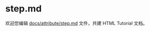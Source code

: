 step.md
===

欢迎您编辑 <a target="__blank" href="https://github.com/jaywcjlove/html-tutorial/blob/main/docs/attribute/step.md">docs/attribute/step.md</a> 文件，共建 HTML Tutorial 文档。